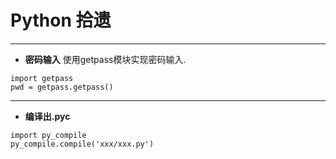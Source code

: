 # Python 拾遗

---

- **密码输入**
使用getpass模块实现密码输入.
```
import getpass
pwd = getpass.getpass()
```
---

- **编译出.pyc**
```
import py_compile
py_compile.compile('xxx/xxx.py')
```
